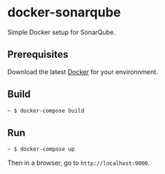 # docker-sonarqube

Simple Docker setup for SonarQube.

## Prerequisites

Download the latest [Docker](https://www.docker.com/get-docker) for your environnment.

## Build

```bash
~ $ docker-compose build
```

## Run

```bash
~ $ docker-compose up
```

Then in a browser, go to `http://localhost:9000`.
